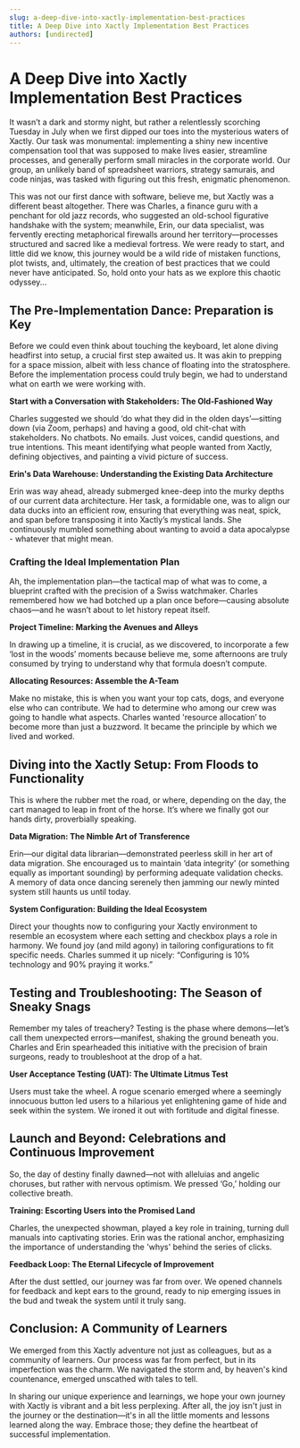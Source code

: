 ```yaml
---
slug: a-deep-dive-into-xactly-implementation-best-practices
title: A Deep Dive into Xactly Implementation Best Practices
authors: [undirected]
---
```



# A Deep Dive into Xactly Implementation Best Practices

It wasn’t a dark and stormy night, but rather a relentlessly scorching Tuesday in July when we first dipped our toes into the mysterious waters of Xactly. Our task was monumental: implementing a shiny new incentive compensation tool that was supposed to make lives easier, streamline processes, and generally perform small miracles in the corporate world. Our group, an unlikely band of spreadsheet warriors, strategy samurais, and code ninjas, was tasked with figuring out this fresh, enigmatic phenomenon.

This was not our first dance with software, believe me, but Xactly was a different beast altogether. There was Charles, a finance guru with a penchant for old jazz records, who suggested an old-school figurative handshake with the system; meanwhile, Erin, our data specialist, was fervently erecting metaphorical firewalls around her territory—processes structured and sacred like a medieval fortress. We were ready to start, and little did we know, this journey would be a wild ride of mistaken functions, plot twists, and, ultimately, the creation of best practices that we could never have anticipated. So, hold onto your hats as we explore this chaotic odyssey...

## The Pre-Implementation Dance: Preparation is Key

Before we could even think about touching the keyboard, let alone diving headfirst into setup, a crucial first step awaited us. It was akin to prepping for a space mission, albeit with less chance of floating into the stratosphere. Before the implementation process could truly begin, we had to understand what on earth we were working with.

**Start with a Conversation with Stakeholders: The Old-Fashioned Way**

Charles suggested we should ‘do what they did in the olden days’—sitting down (via Zoom, perhaps) and having a good, old chit-chat with stakeholders. No chatbots. No emails. Just voices, candid questions, and true intentions. This meant identifying what people wanted from Xactly, defining objectives, and painting a vivid picture of success.

**Erin's Data Warehouse: Understanding the Existing Data Architecture**

Erin was way ahead, already submerged knee-deep into the murky depths of our current data architecture. Her task, a formidable one, was to align our data ducks into an efficient row, ensuring that everything was neat, spick, and span before transposing it into Xactly’s mystical lands. She continuously mumbled something about wanting to avoid a data apocalypse - whatever that might mean.

### Crafting the Ideal Implementation Plan

Ah, the implementation plan—the tactical map of what was to come, a blueprint crafted with the precision of a Swiss watchmaker. Charles remembered how we had botched up a plan once before—causing absolute chaos—and he wasn’t about to let history repeat itself.

**Project Timeline: Marking the Avenues and Alleys**

In drawing up a timeline, it is crucial, as we discovered, to incorporate a few ‘lost in the woods’ moments because believe me, some afternoons are truly consumed by trying to understand why that formula doesn’t compute.

**Allocating Resources: Assemble the A-Team**

Make no mistake, this is when you want your top cats, dogs, and everyone else who can contribute. We had to determine who among our crew was going to handle what aspects. Charles wanted 'resource allocation’ to become more than just a buzzword. It became the principle by which we lived and worked.

## Diving into the Xactly Setup: From Floods to Functionality

This is where the rubber met the road, or where, depending on the day, the cart managed to leap in front of the horse. It’s where we finally got our hands dirty, proverbially speaking.

**Data Migration: The Nimble Art of Transference**

Erin—our digital data librarian—demonstrated peerless skill in her art of data migration. She encouraged us to maintain ‘data integrity’ (or something equally as important sounding) by performing adequate validation checks. A memory of data once dancing serenely then jamming our newly minted system still haunts us until today.

**System Configuration: Building the Ideal Ecosystem**

Direct your thoughts now to configuring your Xactly environment to resemble an ecosystem where each setting and checkbox plays a role in harmony. We found joy (and mild agony) in tailoring configurations to fit specific needs. Charles summed it up nicely: “Configuring is 10% technology and 90% praying it works.”

## Testing and Troubleshooting: The Season of Sneaky Snags 

Remember my tales of treachery? Testing is the phase where demons—let’s call them unexpected errors—manifest, shaking the ground beneath you. Charles and Erin spearheaded this initiative with the precision of brain surgeons, ready to troubleshoot at the drop of a hat.

**User Acceptance Testing (UAT): The Ultimate Litmus Test**

Users must take the wheel. A rogue scenario emerged where a seemingly innocuous button led users to a hilarious yet enlightening game of hide and seek within the system. We ironed it out with fortitude and digital finesse. 

## Launch and Beyond: Celebrations and Continuous Improvement

So, the day of destiny finally dawned—not with alleluias and angelic choruses, but rather with nervous optimism. We pressed ‘Go,’ holding our collective breath.

**Training: Escorting Users into the Promised Land**

Charles, the unexpected showman, played a key role in training, turning dull manuals into captivating stories. Erin was the rational anchor, emphasizing the importance of understanding the 'whys' behind the series of clicks.

**Feedback Loop: The Eternal Lifecycle of Improvement**

After the dust settled, our journey was far from over. We opened channels for feedback and kept ears to the ground, ready to nip emerging issues in the bud and tweak the system until it truly sang.

## Conclusion: A Community of Learners

We emerged from this Xactly adventure not just as colleagues, but as a community of learners. Our process was far from perfect, but in its imperfection was the charm. We navigated the storm and, by heaven's kind countenance, emerged unscathed with tales to tell.

In sharing our unique experience and learnings, we hope your own journey with Xactly is vibrant and a bit less perplexing. After all, the joy isn't just in the journey or the destination—it's in all the little moments and lessons learned along the way. Embrace those; they define the heartbeat of successful implementation.
